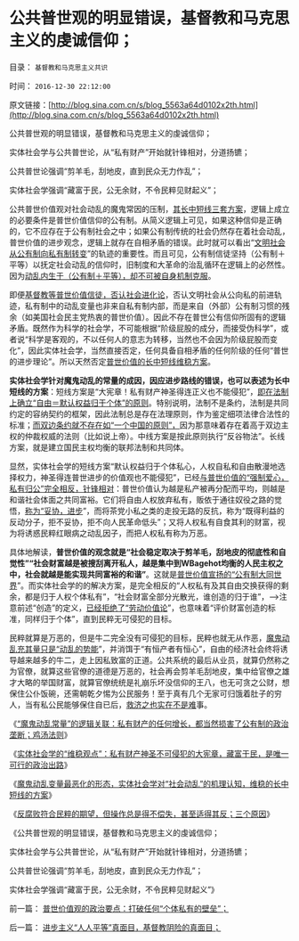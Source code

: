 # 公共普世观的明显错误，基督教和马克思主义的虔诚信仰；

目录： `基督教和马克思主义共识` 

时间： `2016-12-30 22:12:00` 

原文链接：[http://blog.sina.com.cn/s/blog_5563a64d0102x2th.html](http://blog.sina.com.cn/s/blog_5563a64d0102x2th.html)

公共普世观的明显错误，基督教和马克思主义的虔诚信仰；

实体社会学与公共普世论，从“私有财产”开始就针锋相对，分道扬镳；

公共普世论强调“剪羊毛，刮地皮，直到民众无力作乱”；

实体社会学强调“藏富于民，公无余财，不令民粹见财起义”；

公共普世价值观对社会动乱的魔鬼常因的压制，[其长中短线三套方案](../../../2016/12/25/实体社会学与普世价值（传统观念），观点截然相反；.md)，逻辑上成立的必要条件是普世价值信仰的公有制。从简义逻辑上可见，如果这种信仰是正确的，它不应存在于公有制社会之中；如果公有制传统的社会仍然存在着社会动乱，普世价值的进步观念，逻辑上就存在自相矛盾的错误。此时就可以看出“[文明社会从公有制向私有制转变](../../../2016/12/11/进步主义是抢注“进步”的“退步主义”；.md)”的轨迹的重要性。而且可见，公有制信徒坚持（公有制＋平等）以抚定社会动乱的信仰时，旧制度和大革命的治乱循环在逻辑上的必然性。因为[动乱内生于（公有制＋平等），却不可被自身机制克服](../../../2016/12/3/“等级秩序效应”制造“不平等”的必要性；及“魔鬼动乱定理”.md)。

即便[基督教等普世价值信徒，否认社会进化论](../../../2013/11/12/社会进化论先验视角下的信仰痴迷，及民族主义，爱国主义，及其他.md)，否认文明社会从公向私的前进轨迹，私有制中的动乱变量也非来自私有制内部，而是来自（外部）公有制习惯的残余（如美国社会民主党热衷的普世价值）。因此不存在普世公有信仰所固有的逻辑矛盾。既然作为科学的社会学，不可能根据“阶级屁股的成分，而接受伪科学”，或者说“科学是客观的，不以任何人的意志为转移，当然也不会因为阶级屁股而变化”，因此实体社会学，当然直接否定，任何具备自相矛盾的任何阶级的任何“普世的进步理论”。所以天然否定[普世价值的长中短线维稳方案](../../../2016/12/21/“魔鬼的动量常量”和“危机凝聚效应”.md)。

**实体社会学针对魔鬼动乱的常量的成因，因应进步路线的错误，也可以表述为长中短线的方案**：短线方案是“大宪章！私有财产神圣得连正义也不能侵犯”，[即在法制上确立“自由＝默认权益归于个体”的原则](../../../2015/3/6/关键性的“人权断言：默认权益归于个体”.md)。特别说明，法制不是条约，法制是共同约定的容纳契约的框架，因此法制总是存在法理原则，作为鉴定细项法律合法性的标准；[而双边条约就不存在如“一个中国的原则”，](http://darthvad.blog.sohu.com/323482631.html)因为那意味着存在着高于双边主权的仲裁权威的法则（比如说上帝）。中线方案是按此原则执行“反谷物法”。长线方案，就是建立国民主权均衡的联邦法制和共同体。

显然，实体社会学的短线方案“默认权益归于个体私心，人权自私和自由散漫地选择权力，神圣得连普世进步的价值观也不能侵犯”，已经[与普世价值的“强制爱心，私有归公”完全相反，针锋相对](../../../2016/10/25/“爱心社会，爱心时代，强制爱心”vs“自由，自由时代”.md)：普世价值认为越是私产被再分配而平均，则越是和谐社会体面之共同富裕。它们将自由人权放弃私有，贩依于通往奴役之路的觉悟，[称为“妥协，进步](../../../2016/9/19/进步主义对西方的严重误判：资本主义“向马克思主义取经”.md)”，而将茶党小私之类的走投无路的反抗，称为“既得利益的反动分子，拒不妥协，拒不向人民革命低头”；又将人权私有自食其利的财富，视为将诱惑民粹红眼病之动乱因子，而把人权私有称为万恶。

具体地解读，**普世价值的观念就是“社会稳定取决于剪羊毛，刮地皮的彻底性和自觉性”“社会财富越是被搜刮离开私人，越是集中到WBagehot均衡的人民主权之中，社会就越是能实现共同富裕的和谐”**。这就是[普世价值宣扬的“公有制大同世界](../../../2016/11/16/全球进步势力都理想“大同世界，地球钢穴”，各自信仰“俺当领导”；.md)”。而实体社会学的的解决方案，是完全相反的“人权私有及其自由交换获得的剩余，都是归于人权个体私有”，“社会财富全部分光散光，谁创造的归于谁”，——>注意前述“创造”的定义，[已经拒绝了“劳动价值论](../../../2016/4/28/传统社会“劳动价值论”的错觉，常数，社会主义的“经济秩序”.md)”，也意味着“评价财富创造的标准，同样归于个体”，直到民粹无可侵犯的目标。

民粹就算是万恶的，但是牛二完全没有可侵犯的目标，民粹也就无从作恶，[魔鬼动乱充其量只是“动乱的势能](../../../2016/11/25/“不患贫患不均”的政治学意义：动乱的“势能”随经济发展而增加.md)”，并消饵于“有恒产者有恒心”，自由的经济社会终将诱导越来越多的牛二，走上因私致富的正道。公共系统的最后从业员，就算仍然称之为官僚，就算这些官僚的道德是万恶的，社会再会剪羊毛刮地皮，集中给官僚之雄才大略的举国财富，就算官僚统统是礼崩乐坏没信仰的王八，也无可贪之公财，想保住公仆饭碗，还需朝乾夕惕为公民服务！至于真有几个无家可归饿着肚子的穷人，当有私公民能够保住自已后，[救济之也实在不是难](http://darthvad.blog.sohu.com/323524708.html)事。

《[“魔鬼动乱常量”的逻辑关联：私有财产的任何增长，都当然损害了公有制的政治垄断；鸡汤法则](../../../2016/12/24/鸡汤法则和“魔鬼动乱常量”的逻辑关联.md)》

《[实体社会学的“维稳观点”：私有财产神圣不可侵犯的大宪章，藏富于民，是唯一可行的政治出路](../../../2016/12/25/实体社会学与普世价值（传统观念），观点截然相反；.md)》

《[魔鬼动乱变量最恶化的形态，实体社会学对“社会动乱”的机理认知，维稳的长中短线的方案](../../../2016/12/27/实体社会学对“社会动乱”维稳的长中短线的方案.md)》

《[反腐败符合民粹的期望，但操作总是得不偿失，甚至适得其反；三个原因](../../../2016/12/28/反腐败符合传统，但政治操作总是得不偿失，甚至适得其反；.md)》

《公共普世观的明显错误，基督教和马克思主义的虔诚信仰；

实体社会学与公共普世论，从“私有财产”开始就针锋相对，分道扬镳；

公共普世论强调“剪羊毛，刮地皮，直到民众无力作乱”；

实体社会学强调“藏富于民，公无余财，不令民粹见财起义”》

前一篇： [普世价值观的政治要点：打破任何“个体私有的壁垒”；](../../../2017/1/5/普世价值观的政治要点：打破任何“个体私有的壁垒”；.md)

后一篇： [进步主义“人人平等”真面目，基督教阴险的真面目；](../../../2016/12/16/进步主义“人人平等”真面目，基督教阴险的真面目；.md)

